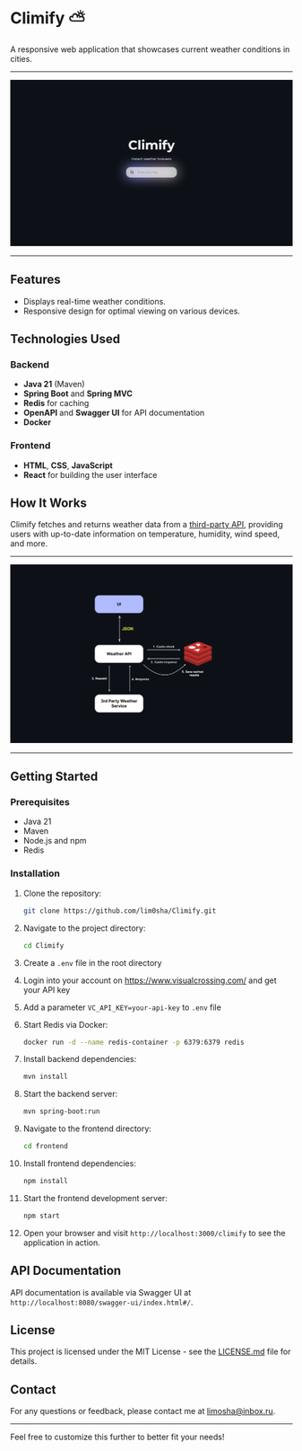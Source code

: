 # Climify ⛅
A responsive web application that showcases current weather conditions in cities.

---
![homepage.jpeg](docs/src/homepage.jpeg)

---

## Features
- Displays real-time weather conditions.
- Responsive design for optimal viewing on various devices.
## Technologies Used

### Backend
- **Java 21** (Maven)
- **Spring Boot** and **Spring MVC**
- **Redis** for caching
- **OpenAPI** and **Swagger UI** for API documentation
- **Docker**

### Frontend
- **HTML**, **CSS**, **JavaScript**
- **React** for building the user interface

## How It Works
Climify fetches and returns weather data from a [third-party API](https://www.visualcrossing.com/), providing users with up-to-date information on temperature, humidity, wind speed, and more.

---
![scheme.png](docs/src/scheme.png)

---
## Getting Started
### Prerequisites
- Java 21
- Maven
- Node.js and npm
- Redis

### Installation
1. Clone the repository:
   ```bash
   git clone https://github.com/lim0sha/Climify.git
   ```

2. Navigate to the project directory:
   ```bash
   cd Climify
   ```
3. Create a `.env` file in the root directory
4. Login into your account on https://www.visualcrossing.com/ and get your API key
5. Add a parameter `VC_API_KEY=your-api-key` to `.env` file 

6. Start Redis via Docker:
   ```bash
   docker run -d --name redis-container -p 6379:6379 redis
   ```
7. Install backend dependencies:
   ```bash
   mvn install
   ```

8. Start the backend server:
   ```bash
   mvn spring-boot:run
   ```

9. Navigate to the frontend directory:
   ```bash
   cd frontend
   ```

10. Install frontend dependencies:
    ```bash
    npm install
    ```

11. Start the frontend development server:
    ```bash
    npm start
    ```

12. Open your browser and visit `http://localhost:3000/climify` to see the application in action.

## API Documentation
API documentation is available via Swagger UI at `http://localhost:8080/swagger-ui/index.html#/`.

## License
This project is licensed under the MIT License - see the [LICENSE.md](docs/src/LICENSE.md) file for details.

## Contact
For any questions or feedback, please contact me at [limosha@inbox.ru](mailto:contact@example.com).

---
Feel free to customize this further to better fit your needs!